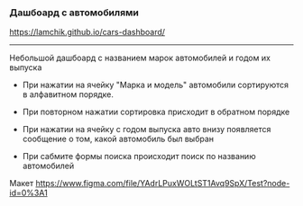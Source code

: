 ### Дашбоард с автомобилями
https://lamchik.github.io/cars-dashboard/
***

Небольшой дашбоард с названием марок автомобилей и годом их выпуска

* При нажатии на ячейку "Марка и модель" автомобили сортируются в алфавитном порядке.
  
* При повторном нажатии сортировка присходит в обратном порядке

* При нажатии на ячейку с годом выпуска авто внизу появляется сообщение о том, какой автомобиль был выбран

* При сабмите формы поиска происходит поиск по названию автомобилей

Макет https://www.figma.com/file/YAdrLPuxWOLtST1Avq9SpX/Test?node-id=0%3A1



